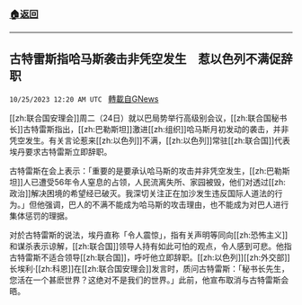 ###  [:house:返回](README.md)
---


## 古特雷斯指哈马斯袭击非凭空发生　惹以色列不满促辞职
`10/25/2023 12:20 AM UTC ` [轉載自GNews](https://gnews.org/articles/1876588)

[[zh:联合国安理会]]周二（24日）就以巴局势举行高级别会议，[[zh:联合国秘书长]]古特雷斯指出，[[zh:巴勒斯坦]]激进[[zh:组织]]哈马斯月初发动的袭击，并非凭空发生。有关言论惹来[[zh:以色列]]不满，[[zh:以色列]]常驻[[zh:联合国]]代表埃丹要求古特雷斯立即辞职。

古特雷斯在会上表示：「重要的是要承认哈马斯的攻击并非凭空发生，[[zh:巴勒斯坦]]人已遭受56年令人窒息的占领，人民流离失所、家园被毁，他们对透过[[zh:政治]]解决困境的希望经已破灭。我深切关注正在加沙发生违反国际人道法的行为。」但他强调，巴人的不满不能成为哈马斯的攻击理由，也不能成为对巴人进行集体惩罚的理据。

对於古特雷斯的说法，埃丹直称「令人震惊」，指有关声明等同向[[zh:恐怖主义]]和谋杀表示谅解，[[zh:联合国]]领导人持有如此可怕的观点，令人感到可悲。他指古特雷斯不适合领导[[zh:联合国]]，呼吁他立即辞职。[[zh:以色列]][[zh:外交部]]长埃利‧[[zh:科恩]]在[[zh:联合国安理会]]发言时，质问古特雷斯：「秘书长先生，您活在一个甚麽世界？这绝对不是我们的世界。」此前，他宣布取消与古特雷斯会晤。
